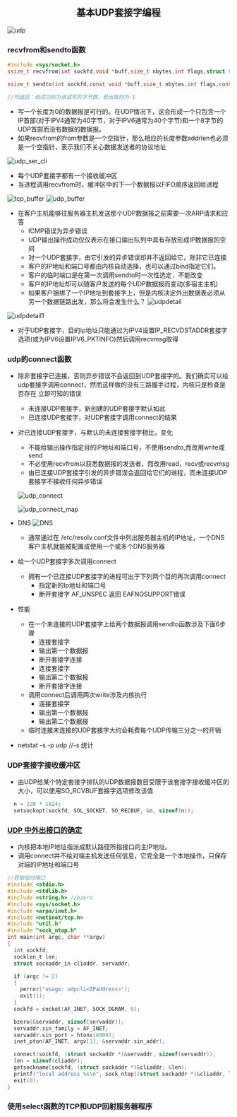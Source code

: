 ## <center>基本UDP套接字编程</center>

![udp](../../image/udp.png)

### recvfrom和sendto函数

```c
#include <sys/socket.h>
ssize_t recvfrom(int sockfd,void *buff,size_t nbytes,int flags,struct sockaddr *from,socklen_t *addrlen);

ssize_t sendto(int sockfd,const void *buff,size_t nbytes,int flags,const struct sockaddr *to,socklen_t *addrlen);

//均返回：若成功则为读或写的字节数，若出错则为-1
```

* 写一个长度为0的数据报是可行的。在UDP情况下，这会形成一个只包含一个IP首部(对于IPV4通常为40字节，对于IPV6通常为40个字节)和一个8字节的UDP首部而没有数据的数据报。
* 如果recvfrom的from参数是一个空指针，那么相应的长度参数addrlen也必须是一个空指针，表示我们不关心数据发送者的协议地址

![udp_ser_cli](../../image/udp_ser_cli.png)

* 每个UDP套接字都有一个接收缓冲区
* 当进程调用recvfrom时，缓冲区中的下一个数据报以FIFO顺序返回给进程

![tcp_buffer](../../image/tcp_buffer.png)
![udp_buffer](../../image/udp_buffer.png)

* 在客户主机能够往服务器主机发送那个UDP数据报之前需要一次ARP请求和应答
  - ICMP错误为异步错误
  - UDP输出操作成功仅仅表示在接口输出队列中具有存放形成IP数据报的空间
  - 对一个UDP套接字，由它引发的异步错误却并不返回给它，除非它已连接
  - 客户的IP地址和端口号都由内核自动选择，也可以通过bind指定它们。
  - 客户的临时端口是在第一次调用sendto时一次性选定，不能改变
  - 客户的IP地址却可以随客户发送的每个UDP数据报而变动(多宿主主机)
  - 如果客户捆绑了一个IP地址到套接字上，但是内核决定外出数据表必须从另一个数据链路出发，那么将会发生什么？
![udpdetail](../../image/udpdetail.png)

![udpdetail1](../../image/udpdetail1.png)

  - 对于UDP套接字，目的ip地址只能通过为IPV4设置IP_RECVDSTADDR套接字选项(或为IPV6设置IPV6_PKTINFO)然后调用recvmsg取得

### udp的connect函数

* 除非套接字已连接，否则异步错误不会返回到UDP套接字的。我们确实可以给udp套接字调用connect，然而这样做的没有三路握手过程，内核只是检查是否存在 立即可知的错误
  - 未连接UDP套接字，新创建的UDP套接字默认如此
  - 已连接UDP套接字，对UDP套接字调用connect的结果

* 对已连接UDP套接字，与默认的未连接套接字相比，变化
  - 不能给输出操作指定目的IP地址和端口号，不使用sendto,而改用write或send
  - 不必使用recvfrom以获悉数据报的发送者，而改用read，recv或recvmsg
  - 由已连接UDP套接字引发的异步错误会返回给它们的进程，而未连接UDP套接字不接收任何异步错误

  ![udp_connect](../../image/udp_connect.png)

  ![udp_connect_map](../../image/udp_connect_map.png)


* DNS 
![DNS](../../image/dns.png)

  - 通常通过在 /etc/resolv.conf文件中列出服务器主机的IP地址，一个DNS客户主机就能被配置成使用一个或多个DNS服务器

* 给一个UDP套接字多次调用connect
  - 拥有一个已连接UDP套接字的进程可出于下列两个目的再次调用connect
     - 指定新的Ip地址和端口号
     - 断开套接字 AF_UNSPEC 返回 EAFNOSUPPORT错误

* 性能
  - 在一个未连接的UDP套接字上给两个数据报调用sendto函数涉及下面6步骤
     - 连接套接字
     - 输出第一个数据报
     - 断开套接字连接
     - 连接套接字
     - 输出第二个数据报
     - 断开套接字连接
  - 调用connect后调用两次write涉及内核执行
     - 连接套接字
     - 输出第一个数据报
     - 输出第二个数据报
  - 临时连接未连接的UDP套接字大约会耗费每个UDP传输三分之一的开销

* netstat -s -p udp  //-s 统计  

### UDP套接字接收缓冲区
* 由UDP给某个特定套接字排队的UDP数据报数目受限于该套接字接收缓冲区的大小，可以使用SO_RCVBUF套接字选项修改该值
```c
  n = 220 * 1024;
  setsockopt(sockfd, SOL_SOCKET, SO_RECBUF, &n, sizeof(n));
```

### [UDP 中外出接口的确定](../udpclient1.c)
* 内核把本地IP地址指派成默认路径所指接口的主IP地址。
* 调用connect并不给对端主机发送任何信息，它完全是一个本地操作，只保存对端的IP地址和端口号
```c
//获取临时端口
#include <stdio.h>
#include <stdlib.h>
#include <string.h> //bzero
#include <sys/socket.h>
#include <arpa/inet.h>
#include <netinet/tcp.h>
#include "util.h"
#include "sock_ntop.h"
int main(int argc, char **argv)
{
  int sockfd;
  socklen_t len;
  struct sockaddr_in cliaddr, servaddr;

  if (argc != 2)
  {
    perror("usage: udpcli<IPaddress>");
    exit(1);
  }
  sockfd = socket(AF_INET, SOCK_DGRAM, 0);

  bzero(&servaddr, sizeof(servaddr));
  servaddr.sin_family = AF_INET;
  servaddr.sin_port = htons(8000);
  inet_pton(AF_INET, argv[1], &servaddr.sin_addr);

  connect(sockfd, (struct sockaddr *)&servaddr, sizeof(servaddr));
  len = sizeof(cliaddr);
  getsockname(sockfd, (struct sockaddr *)&cliaddr, &len);
  printf("local address %s\n", sock_ntop((struct sockaddr *)&cliaddr, len));
  exit(0);
}
```
### 使用select函数的TCP和UDP回射服务器程序